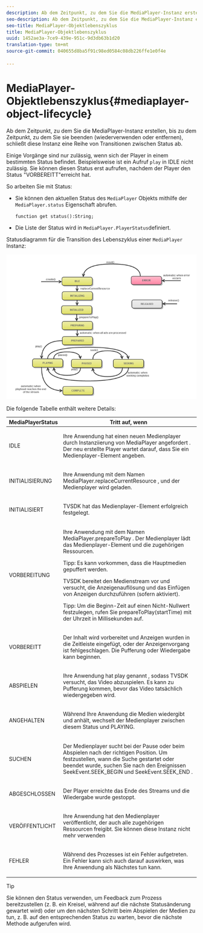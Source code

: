 ```yaml
---
description: Ab dem Zeitpunkt, zu dem Sie die MediaPlayer-Instanz erstellen, bis zu dem Zeitpunkt, zu dem Sie sie beenden (wiederverwenden oder entfernen), schließt diese Instanz eine Reihe von Transitionen zwischen Status ab.
seo-description: Ab dem Zeitpunkt, zu dem Sie die MediaPlayer-Instanz erstellen, bis zu dem Zeitpunkt, zu dem Sie sie beenden (wiederverwenden oder entfernen), schließt diese Instanz eine Reihe von Transitionen zwischen Status ab.
seo-title: MediaPlayer-Objektlebenszyklus
title: MediaPlayer-Objektlebenszyklus
uuid: 1452ae3a-7ce9-439e-951c-9d3db63b1d20
translation-type: tm+mt
source-git-commit: 040655d8ba5f91c98ed0584c08db226ffe1e0f4e

---
```



# MediaPlayer-Objektlebenszyklus{#mediaplayer-object-lifecycle}

Ab dem Zeitpunkt, zu dem Sie die MediaPlayer-Instanz erstellen, bis zu dem Zeitpunkt, zu dem Sie sie beenden (wiederverwenden oder entfernen), schließt diese Instanz eine Reihe von Transitionen zwischen Status ab.

Einige Vorgänge sind nur zulässig, wenn sich der Player in einem bestimmten Status befindet. Beispielsweise ist ein Aufruf `play` in IDLE nicht zulässig. Sie können diesen Status erst aufrufen, nachdem der Player den Status &quot;VORBEREITT&quot;erreicht hat.

So arbeiten Sie mit Status:

* Sie können den aktuellen Status des `MediaPlayer` Objekts mithilfe der `MediaPlayer.status` Eigenschaft abrufen.

   ```
   function get status():String;
   ```

* Die Liste der Status wird in `MediaPlayer.PlayerStatus`definiert.

Statusdiagramm für die Transition des Lebenszyklus einer `MediaPlayer` Instanz:
<!--<a id="fig_1C55DE3F186F4B36AFFDCDE90379534C"></a>-->

![](assets/player-state-transitions-diagram-flash-1_2_web.png)

Die folgende Tabelle enthält weitere Details:

<table id="table_426F0093E4214EA88CD72A7796B58DFD"> 
 <thead> 
  <tr> 
   <th colname="col1" class="entry"> <span class="codeph"> MediaPlayerStatus </span> </th> 
   <th colname="col2" class="entry"> Tritt auf, wenn </th> 
  </tr> 
 </thead>
 <tbody> 
  <tr> 
   <td colname="col1"> <span class="codeph"> IDLE </span> </td> 
   <td colname="col2"> <p> Ihre Anwendung hat einen neuen Medienplayer durch Instanziierung von <span class="codeph"> MediaPlayer angefordert </span>. Der neu erstellte Player wartet darauf, dass Sie ein Medienplayer-Element angeben. </p> </td> 
  </tr> 
  <tr> 
   <td colname="col1"> <span class="codeph"> INITIALISIERUNG </span> </td> 
   <td colname="col2"> <p>Ihre Anwendung mit dem Namen <span class="codeph"> MediaPlayer.replaceCurrentResource </span>, und der Medienplayer wird geladen. </p> </td> 
  </tr> 
  <tr> 
   <td colname="col1"> <span class="codeph"> INITIALISIERT </span> </td> 
   <td colname="col2"> <p>TVSDK hat das Medienplayer-Element erfolgreich festgelegt. </p> </td> 
  </tr> 
  <tr> 
   <td colname="col1"> <span class="codeph"> VORBEREITUNG </span> </td> 
   <td colname="col2"> <p>Ihre Anwendung mit dem Namen <span class="codeph"> MediaPlayer.prepareToPlay </span>. Der Medienplayer lädt das Medienplayer-Element und die zugehörigen Ressourcen. </p> <p>Tipp:  Es kann vorkommen, dass die Hauptmedien gepuffert werden. </p> <p>TVSDK bereitet den Medienstream vor und versucht, die Anzeigenauflösung und das Einfügen von Anzeigen durchzuführen (sofern aktiviert). </p> <p>Tipp:  Um die Beginn-Zeit auf einen Nicht-Nullwert festzulegen, rufen Sie <span class="codeph"> prepareToPlay(startTime) </span> mit der Uhrzeit in Millisekunden auf. </p> </td> 
  </tr> 
  <tr> 
   <td colname="col1"> <span class="codeph"> VORBEREITT </span> </td> 
   <td colname="col2"> <p>Der Inhalt wird vorbereitet und Anzeigen wurden in die Zeitleiste eingefügt, oder der Anzeigenvorgang ist fehlgeschlagen. Die Pufferung oder Wiedergabe kann beginnen. </p> </td> 
  </tr> 
  <tr> 
   <td colname="col1"> <span class="codeph"> ABSPIELEN </span> </td> 
   <td colname="col2"> <p>Ihre Anwendung hat play genannt <span class="codeph"> </span>, sodass TVSDK versucht, das Video abzuspielen. Es kann zu Pufferung kommen, bevor das Video tatsächlich wiedergegeben wird. </p> </td> 
  </tr> 
  <tr> 
   <td colname="col1"> <span class="codeph"> ANGEHALTEN </span> </td> 
   <td colname="col2"> <p>Während Ihre Anwendung die Medien wiedergibt und anhält, wechselt der Medienplayer zwischen diesem Status und PLAYING. </p> </td> 
  </tr> 
  <tr> 
   <td colname="col1"> <span class="codeph"> SUCHEN </span> </td> 
   <td colname="col2"> <p>Der Medienplayer sucht bei der Pause oder beim Abspielen nach der richtigen Position. Um festzustellen, wann die Suche gestartet oder beendet wurde, suchen Sie nach den <span class="codeph"> Ereignissen SeekEvent.SEEK_BEGIN </span> und <span class="codeph"> SeekEvent.SEEK_END </span> . </p> </td> 
  </tr> 
  <tr> 
   <td colname="col1"> <span class="codeph"> ABGESCHLOSSEN </span> </td> 
   <td colname="col2"> <p>Der Player erreichte das Ende des Streams und die Wiedergabe wurde gestoppt. </p> </td> 
  </tr> 
  <tr> 
   <td colname="col1"> <span class="codeph"> VERÖFFENTLICHT </span> </td> 
   <td colname="col2"> <p>Ihre Anwendung hat den Medienplayer veröffentlicht, der auch alle zugehörigen Ressourcen freigibt. Sie können diese Instanz nicht mehr verwenden </p> </td> 
  </tr> 
  <tr> 
   <td colname="col1"> <span class="codeph"> FEHLER </span> </td> 
   <td colname="col2"> <p>Während des Prozesses ist ein Fehler aufgetreten. Ein Fehler kann sich auch darauf auswirken, was Ihre Anwendung als Nächstes tun kann. </p> </td> 
  </tr> 
 </tbody> 
</table>

>[!TIP]
>
>Sie können den Status verwenden, um Feedback zum Prozess bereitzustellen (z. B. ein Kreisel, während auf die nächste Statusänderung gewartet wird) oder um den nächsten Schritt beim Abspielen der Medien zu tun, z. B. auf den entsprechenden Status zu warten, bevor die nächste Methode aufgerufen wird.


